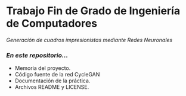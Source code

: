 # Trabajo Fin de Grado de Ingeniería de Computadores
_Generación de cuadros impresionistas mediante Redes Neuronales_

### _En este repositorio..._
+ Memoria del proyecto.
+ Código fuente de la red CycleGAN 
+ Documentación de la práctica.
+ Archivos README y LICENSE.
